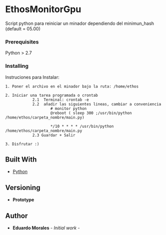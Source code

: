 # EthosMonitorGpu

Script python para reiniciar un minador dependiendo del minimun_hash  (default = 05.00)

### Prerequisites

Python > 2.7

### Installing

Instruciones para Instalar:

```
1. Poner el archivo en el minador bajo la ruta: /home/ethos

2. Iniciar una tarea programada o crontab	
			2.1  Terminal: crontab -e
			2.2  añadir las siguientes lineas, cambiar a conveniencia
					# monitor python
					@reboot ( sleep 300 ;/usr/bin/python /home/ethos/carpeta_nombre/main.py)
					
					*/10 * * * * /usr/bin/python /home/ethos/carpeta_nombre/main.py
			2.3 Guardar + Salir 
		
3. Disfrutar :)			
```

## Built With

* [Python](https://www.python.org)

## Versioning

* **Prototype** 

## Author

* **Eduardo Morales** - *Initial work* - 


